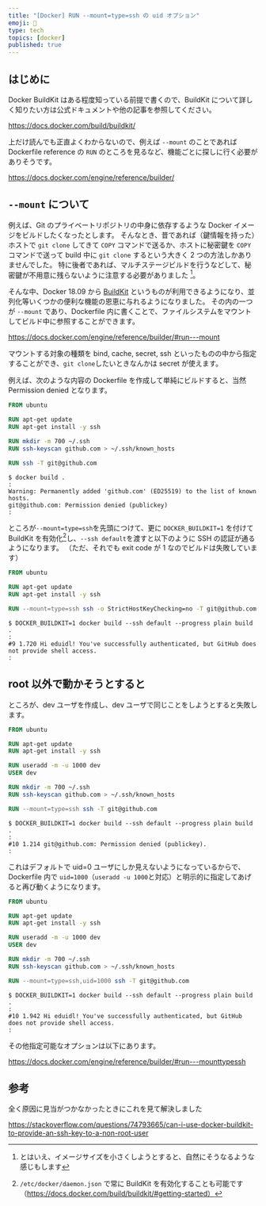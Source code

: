 ```yaml
---
title: "[Docker] RUN --mount=type=ssh の uid オプション"
emoji: 🐳
type: tech
topics: [docker]
published: true
---
```


## はじめに

Docker BuildKit はある程度知っている前提で書くので、BuildKit について詳しく知りたい方は公式ドキュメントや他の記事を参照してください。

https://docs.docker.com/build/buildkit/

上だけ読んでも正直よくわからないので、例えば `--mount` のことであれば Dockerfile reference の `RUN` のところを見るなど、機能ごとに探しに行く必要がありそうです。

https://docs.docker.com/engine/reference/builder/

## `--mount` について

例えば、Git のプライベートリポジトリの中身に依存するような Docker イメージをビルドしたくなったとします。
そんなとき、昔であれば（鍵情報を持った）ホストで `git clone` してきて `COPY` コマンドで送るか、ホストに秘密鍵を `COPY` コマンドで送って build 中に `git clone` するという大きく 2 つの方法しかありませんでした。
特に後者であれば、マルチステージビルドを行うなどして、秘密鍵が不用意に残らないように注意する必要がありました [^1]。

そんな中、Docker 18.09 から [BuildKit](https://docs.docker.com/build/buildkit/configure/) というものが利用できるようになり、並列化等いくつかの便利な機能の恩恵に与れるようになりました。
その内の一つが `--mount` であり、Dockerfile 内に書くことで、ファイルシステムをマウントしてビルド中に参照することができます。

https://docs.docker.com/engine/reference/builder/#run---mount

マウントする対象の種類を bind, cache, secret, ssh といったものの中から指定することができ、`git clone`したいときなんかは secret が使えます。

例えば、次のような内容の Dockerfile を作成して単純にビルドすると、当然 Permission denied となります。

```Dockerfile
FROM ubuntu

RUN apt-get update
RUN apt-get install -y ssh

RUN mkdir -m 700 ~/.ssh
RUN ssh-keyscan github.com > ~/.ssh/known_hosts

RUN ssh -T git@github.com
```

```terminal
$ docker build .
:
Warning: Permanently added 'github.com' (ED25519) to the list of known hosts.
git@github.com: Permission denied (publickey)
:
```

ところが`--mount=type=ssh`を先頭につけて、更に `DOCKER_BUILDKIT=1` を付けて BuildKit を有効化[^2]し、`--ssh default`を渡すと以下のように SSH の認証が通るようになります。
（ただ、それでも exit code が 1 なのでビルドは失敗しています）

```Dockerfile
FROM ubuntu

RUN apt-get update
RUN apt-get install -y ssh

RUN --mount=type=ssh ssh -o StrictHostKeyChecking=no -T git@github.com
```

```
$ DOCKER_BUILDKIT=1 docker build --ssh default --progress plain build .
:
#9 1.720 Hi eduidl! You've successfully authenticated, but GitHub does not provide shell access.
:
```

## root 以外で動かそうとすると

ところが、dev ユーザを作成し、dev ユーザで同じことをしようとすると失敗します。

```Dockerfile
FROM ubuntu

RUN apt-get update
RUN apt-get install -y ssh

RUN useradd -m -u 1000 dev
USER dev

RUN mkdir -m 700 ~/.ssh
RUN ssh-keyscan github.com > ~/.ssh/known_hosts

RUN --mount=type=ssh ssh -T git@github.com
```

```
$ DOCKER_BUILDKIT=1 docker build --ssh default --progress plain build .
:
#10 1.214 git@github.com: Permission denied (publickey).
:
```

これはデフォルトで uid=0 ユーザにしか見えないようになっているからで、Dockerfile 内で `uid=1000`（`useradd -u 1000`と対応）と明示的に指定してあげると再び動くようになります。

```Dockerfile
FROM ubuntu

RUN apt-get update
RUN apt-get install -y ssh

RUN useradd -m -u 1000 dev
USER dev

RUN mkdir -m 700 ~/.ssh
RUN ssh-keyscan github.com > ~/.ssh/known_hosts

RUN --mount=type=ssh,uid=1000 ssh -T git@github.com
```

```
$ DOCKER_BUILDKIT=1 docker build --ssh default --progress plain build .
:
#10 1.942 Hi eduidl! You've successfully authenticated, but GitHub does not provide shell access.
:
```

その他指定可能なオプションは以下にあります。

https://docs.docker.com/engine/reference/builder/#run---mounttypessh

## 参考

全く原因に見当がつかなかったときにこれを見て解決しました

https://stackoverflow.com/questions/74793665/can-i-use-docker-buildkit-to-provide-an-ssh-key-to-a-non-root-user

[^1]: とはいえ、イメージサイズを小さくしようとすると、自然にそうなるような感じもします
[^2]: `/etc/docker/daemon.json` で常に BuildKit を有効化することも可能です（https://docs.docker.com/build/buildkit/#getting-started）
